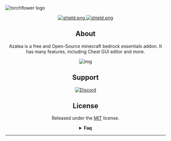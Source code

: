 ![torchflower logo](https://azalea.trashdev.org/img/azalea_essentials2.png)

<div align="center">

<a href="https://opensource.org/licenses/MIT">
    <img src="https://img.shields.io/badge/license-MIT-green?style=for-the-badge" alt="shield.png">
</a>

<a href="https://github.com/Ant767/Torchflower/releases">
    <img src="https://img.shields.io/github/downloads/Ant767/Azalea/total?style=for-the-badge" alt="shield.png">
</a>

## About

Azalea is a free and Open-Source minecraft bedrock essentials addon. It has many features, including Chest GUI editor and more.

![img](https://api.mcpedl.com/storage/submissions/211982/images/azalea-essentials--update-v22-beta-1_6.png)

## Support

<a href="https://discord.gg/azalea-essentials-922867041029984316">
    <img alt="Discord" src="https://img.shields.io/discord/922867041029984316?style=for-the-badge">
</a>

## License

Released under the [MIT](https://opensource.org/licenses/MIT) license.


<details>
<summary><b>Faq</b></summary>

## How do I download?
On the [MCPEDL Page](https://mcpedl.com/azalea)
</details>

---
